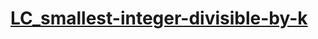 # [LC_smallest-integer-divisible-by-k](https://leetcode.com/problems/smallest-integer-divisible-by-k)